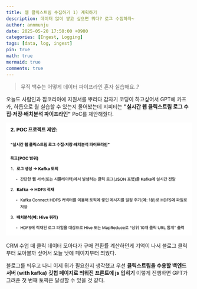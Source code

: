```yaml
---
title: 웹 클릭스트림 수집하기 1) 계획하기
description: 데이터 많이 쌓고 싶으면 뭐다? 로그 수집하자~
author: annmunju
date: 2025-05-20 17:50:00 +0900
categories: [Ingest, Logging]
tags: [data, log, ingest]
pin: true
math: true
mermaid: true
comments: true
---
```


> 무직 백수는 어떻게 데이터 파이프라인 혼자 실습해요..?

오늘도 사람인과 잡코리아에 지원서를 뿌리다 갑자기 코딩이 하고싶어서 GPT에 카프카, 하둡으로 뭘 실습할 수 있는지 물어봤는데 지피티는 **"실시간 웹 클릭스트림 로그 수집·저장·배치분석 파이프라인"** PoC를 제안해줬다.

![지피티 답변](assets/img/posts/2025-05-20-판-벌리기/01.png)

CRM 수업 때 클릭 데이터 모아다가 구매 전환률 계산하던게 기억이 나서 블로그 클릭부터 모아볼까 싶어서 오늘 낮에 페이지부터 띄웠다.

블로그를 띄우고 나니 이제 뭐가 필요한지 생각했고
우선 **클릭스트림을 수용할 백엔드 서버 (with kafka)**
**깃헙 페이지로 띄워진 프론트에 js 입히기** 
이렇게 진행하면 GPT가 그려준 첫 번째 토픽은 달성할 수 있을 것 같다.